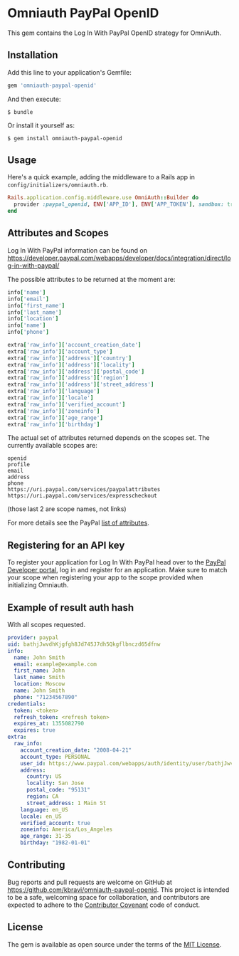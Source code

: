 # Omniauth PayPal OpenID

This gem contains the Log In With PayPal OpenID strategy for OmniAuth.

## Installation

Add this line to your application's Gemfile:

```ruby
gem 'omniauth-paypal-openid'
```

And then execute:
```
$ bundle
```

Or install it yourself as:
```
$ gem install omniauth-paypal-openid
```

## Usage


Here's a quick example, adding the middleware to a Rails app in `config/initializers/omniauth.rb`.

```ruby
Rails.application.config.middleware.use OmniAuth::Builder do
  provider :paypal_openid, ENV['APP_ID'], ENV['APP_TOKEN'], sandbox: true, scope: "openid profile email"
end
```

## Attributes and Scopes

Log In With PayPal information can be found on https://developer.paypal.com/webapps/developer/docs/integration/direct/log-in-with-paypal/

The possible attributes to be returned at the moment are:

```ruby
info['name']
info['email']
info['first_name']
info['last_name']
info['location']
info['name']
info['phone']

extra['raw_info']['account_creation_date']
extra['raw_info']['account_type']
extra['raw_info']['address']['country']
extra['raw_info']['address']['locality']
extra['raw_info']['address']['postal_code']
extra['raw_info']['address']['region']
extra['raw_info']['address']['street_address']
extra['raw_info']['language']
extra['raw_info']['locale']
extra['raw_info']['verified_account']
extra['raw_info']['zoneinfo']
extra['raw_info']['age_range']
extra['raw_info']['birthday']
```

The actual set of attributes returned depends on the scopes set. The currently available scopes are:

```
openid
profile
email
address
phone
https://uri.paypal.com/services/paypalattributes
https://uri.paypal.com/services/expresscheckout
```

(those last 2 are scope names, not links)

For more details see the PayPal [list of attributes](https://developer.paypal.com/webapps/developer/docs/integration/direct/log-in-with-paypal/detailed/#attributes).

## Registering for an API key

To register your application for Log In With PayPal head over to the [PayPal Developer portal](https://developer.paypal.com/), log in and register for an application. Make sure to match your scope when registering your app to the scope provided when initializing Omniauth.

## Example of result auth hash
With all scopes requested.

```yaml
provider: paypal
uid: bathjJwvdhKjgfgh8Jd745J7dh5Qkgflbnczd65dfnw
info:
  name: John Smith
  email: example@example.com
  first_name: John
  last_name: Smith
  location: Moscow
  name: John Smith
  phone: "71234567890"
credentials:
  token: <token>
  refresh_token: <refresh token>
  expires_at: 1355082790
  expires: true
extra:
  raw_info:
    account_creation_date: "2008-04-21"
    account_type: PERSONAL
    user_id: https://www.paypal.com/webapps/auth/identity/user/bathjJwvdhKjgfgh8Jd745J7dh5Qkgflbnczd65dfnw
    address:
      country: US
      locality: San Jose
      postal_code: "95131"
      region: CA
      street_address: 1 Main St
    language: en_US
    locale: en_US
    verified_account: true
    zoneinfo: America/Los_Angeles
    age_range: 31-35
    birthday: "1982-01-01"
```

## Contributing

Bug reports and pull requests are welcome on GitHub at https://github.com/kbravi/omniauth-paypal-openid. This project is intended to be a safe, welcoming space for collaboration, and contributors are expected to adhere to the [Contributor Covenant](http://contributor-covenant.org) code of conduct.


## License

The gem is available as open source under the terms of the [MIT License](http://opensource.org/licenses/MIT).


